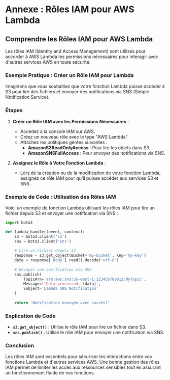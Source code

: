 # Annexe : Rôles IAM pour AWS Lambda

## Comprendre les Rôles IAM pour AWS Lambda

Les rôles IAM (Identity and Access Management) sont utilisés pour accorder à AWS Lambda les permissions nécessaires pour interagir avec d'autres services AWS en toute sécurité.

### Exemple Pratique : Créer un Rôle IAM pour Lambda

Imaginons que vous souhaitiez que votre fonction Lambda puisse accéder à S3 pour lire des fichiers et envoyer des notifications via SNS (Simple Notification Service).

### Étapes

1. **Créer un Rôle IAM avec les Permissions Nécessaires** :
   - Accédez à la console IAM sur AWS.
   - Créez un nouveau rôle avec le type "AWS Lambda".
   - Attachez les politiques gérées suivantes :
     - **AmazonS3ReadOnlyAccess** : Pour lire les objets dans S3.
     - **AmazonSNSFullAccess** : Pour envoyer des notifications via SNS.

2. **Assignez le Rôle à Votre Fonction Lambda** :
   - Lors de la création ou de la modification de votre fonction Lambda, assignez ce rôle IAM pour qu'il puisse accéder aux services S3 et SNS.

### Exemple de Code : Utilisation des Rôles IAM

Voici un exemple de fonction Lambda utilisant les rôles IAM pour lire un fichier depuis S3 et envoyer une notification via SNS :

```python
import boto3

def lambda_handler(event, context):
    s3 = boto3.client('s3')
    sns = boto3.client('sns')
    
    # Lire un fichier depuis S3
    response = s3.get_object(Bucket='my-bucket', Key='my-key')
    data = response['Body'].read().decode('utf-8')
    
    # Envoyer une notification via SNS
    sns.publish(
        TopicArn='arn:aws:sns:us-east-1:123456789012:MyTopic',
        Message=f'Data processed: {data}',
        Subject='Lambda SNS Notification'
    )
    
    return 'Notification envoyée avec succès!'
```

### Explication de Code

- **`s3.get_object()`** : Utilise le rôle IAM pour lire un fichier dans S3.
- **`sns.publish()`** : Utilise le rôle IAM pour envoyer une notification via SNS.

### Conclusion

Les rôles IAM sont essentiels pour sécuriser les interactions entre vos fonctions Lambda et d'autres services AWS. Une bonne gestion des rôles IAM permet de limiter les accès aux ressources sensibles tout en assurant un fonctionnement fluide de vos fonctions.

